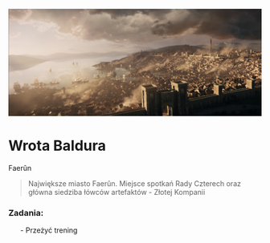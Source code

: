 <p><img src="media/baldursgate.webp"></p>

# Wrota Baldura

<a data-path="Rejony/Faerûn.md">Faerûn</a>

> Największe miasto Faerûn. Miejsce spotkań Rady Czterech oraz główna siedziba łówców artefaktów - Złotej Kompanii

<h3>Zadania:</h3>
<ul>
- <a data-path="Questy/Przeżyć trening.md">Przeżyć trening</a>
</ul>